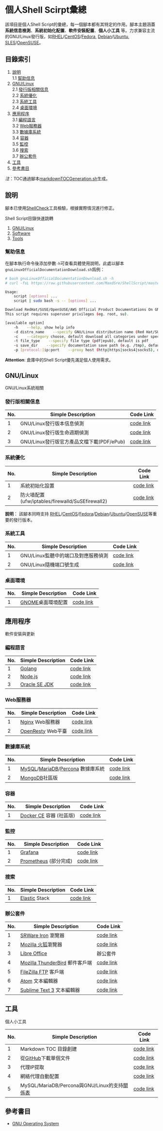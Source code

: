 # 個人Shell Scirpt彙總

該項目是個人Shell Script的彙總，每一個腳本都有其特定的作用。腳本主題涵蓋 **系統信息檢測**、**系統初始化配置**、**軟件安裝配置**、**個人小工具** 等。力求兼容主流的GNU/Linux發行版，如[RHEL][rhel]/[CentOS][centos]/[Fedora][fedora], [Debian][debian]/[Ubuntu][ubuntu], [SLES][sles]/[OpenSUSE][opensuse]。


## 目錄索引
1. [說明](#說明)  
1.1 [幫助信息](#幫助信息)  
2. [GNU/Linux](#gnulinux)  
2.1 [發行版相關信息](#發行版相關信息)  
2.2 [系統優化](#系統優化)  
2.3 [系統工具](#系統工具)  
2.4 [桌面環境](#桌面環境)  
3. [應用程序](#應用程序)  
3.1 [編程語言](#編程語言)  
3.2 [Web服務器](#web服務器)  
3.3 [數據庫系統](#數據庫系統)  
3.4 [容器](#容器)  
3.5 [監控](#監控)  
3.6 [搜索](#搜索)  
3.7 [辦公套件](#辦公套件)  
4. [工具](#工具)  
5. [參考書目](#參考書目)  


*注*：TOC通過腳本[markdownTOCGeneration.sh](./assets/tool/markdownTOCGeneration.sh)生成。

## 說明
腳本已使用[ShellCheck][shellcheck]工具檢驗，根據實際情況進行修正。

Shell Script目錄快速跳轉
1. [GNU/Linux](./assets/gnulinux "GNU/Linux系統相關")
2. [Software](./assets/software "軟件安裝、更新")
3. [Tools](./assets/tool "個人小工具")


### 幫助信息
在腳本執行命令後添加參數`-h`可查看具體使用說明，此處以腳本`gnuLinuxOfficialDocumentationDownload.sh`爲例：

```bash
# bash gnuLinuxOfficialDocumentationDownload.sh -h
# curl -fsL https://raw.githubusercontent.com/MaxdSre/ShellScript/master/assets/gnulinux/gnuLinuxOfficialDocumentationDownload.sh.sh | sudo bash -s -- -h

Usage:
    script [options] ...
    script | sudo bash -s -- [options] ...

Download RedHat/SUSE/OpenSUSE/AWS Official Product Documentations On GNU/Linux
This script requires superuser privileges (eg. root, su).

[available option]
    -h    --help, show help info
    -d distro_name    --specify GNU/Linux distribution name (Red Hat/SUSE/OpenSUSE/AWS)
    -c    --category choose, default download all categories under specific product
    -t file_type    --specify file type (pdf|epub), default is pdf
    -s save_dir    --specify documentation save path (e.g. /tmp), default is ~ or ~/Downloads
    -p [protocol:]ip:port    --proxy host (http|https|socks4|socks5), default protocol is http
```

**Attention**: 倉庫中的Shell Script優先滿足個人使用需求。

## GNU/Linux
GNU/Linux系統相關

### 發行版相關信息
No.|Simple Description|Code Link
---|---|---
1|GNU/Linux發行版本信息偵測|[code link](./assets/gnulinux/gnuLinuxDistroVersionDetection.sh)
2|GNU/Linux發行版生命週期偵測|[code link](/assets/gnulinux/gnuLinuxLifeCycleInfo.sh)
3|GNU/Linux發行版官方產品文檔下載(PDF/ePub)|[code link](/assets/gnulinux/gnuLinuxOfficialDocumentationDownload.sh)


### 系統優化
No.|Simple Description|Code Link
---|---|---
1|系統初始化設置|[code link](./assets/gnulinux/gnuLinuxPostInstallationConfiguration.sh)
2|防火墙配置(ufw/iptables/firewalld/SuSEfirewall2)|[code link](./assets/gnulinux/gnuLinuxFirewallRuleConfiguration.sh)

**說明**： 該腳本同時支持 [RHEL][rhel]/[CentOS][centos]/[Fedora][fedora]/[Debian][debian]/[Ubuntu][ubuntu]/[OpenSUSE][opensuse]等重要的發行版本。


### 系統工具
No.|Simple Description|Code Link
---|---|---
1|GNU/Linux監聽中的端口及對應服務偵測|[code link](./assets/gnulinux/gnuLinuxPortUsedInfoDetection.sh)
2|GNU/Linux隨機端口號生成|[code link](./assets/gnulinux/gnuLinuxRandomUnusedPortGeneration.sh)


### 桌面環境
No.|Simple Description|Code Link
---|---|---
1|[GNOME][gnome]桌面環境配置|[code link](./assets/gnulinux/GnomeDesktopConfiguration.sh)


## 應用程序
軟件安裝與更新

### 編程語言
No.|Simple Description|Code Link
---|---|---
1|[Golang][golang]|[code link](./assets/software/Golang.sh)
2|[Node.js][nodejs]|[code link](./assets/software/Nodejs.sh)
3|[Oracle SE JDK][oraclesejdk]|[code link](./assets/software/OracleSEJDK.sh)


### Web服務器
No.|Simple Description|Code Link
---|---|---
1|[Nginx][nginxwebserver] Web服務器|[code link](./assets/software/NginxWebServer.sh)
2|[OpenResty][openresty] Web平臺|[code link](./assets/software/OpenResty.sh)


### 數據庫系統
No.|Simple Description|Code Link
---|---|---
1|[MySQL][mysqlce]/[MariaDB][mariadb]/[Percona][percona] 數據庫系統|[code link](./assets/software/MySQLVariants.sh)
2|[MongoDB][mongodbce]社區版|[code link](./assets/software/MongoDB.sh)

### 容器
No.|Simple Description|Code Link
---|---|---
1|[Docker CE][dockerce] 容器 (社區版)|[code link](./assets/software/Docker-CE.sh)


### 監控
No.|Simple Description|Code Link
---|---|---
1|[Grafana][grafana]|[code link](./assets/software/Grafana.sh)
2|[Prometheus][prometheus] (部分完成)|[code link](./assets/software/Prometheus.sh)


### 搜索
No.|Simple Description|Code Link
---|---|---
1|[Elastic][elastic] Stack|[code link](./assets/software/ElacticStack.sh)



### 辦公套件
No.|Simple Description|Code Link
---|---|---
1|[SRWare Iron][srwareiron] 瀏覽器|[code link](./assets/software/SRWareIron.sh)
2|[Mozilla 火狐][mozillafirefox]瀏覽器|[code link](./assets/software/MozillaFirefox.sh)
3|[Libre Office][libreoffice]| 辦公套件|[code link](./assets/software/LibreOffice.sh)
4|[Mozilla ThunderBird][mozillathunderbird] 郵件客戶端|[code link](./assets/software/MozillaThunderbird.sh)
5|[FileZilla FTP][filezillaftp] 客戶端|[code link](./assets/software/FileZilla.sh)
6|[Atom][atomtexteditor] 文本編輯器|[code link](./assets/software/AtomEditor.sh)
7|[Sublime Text 3][sublimetext3] 文本編輯器|[code link](./assets/software/SublimeText.sh)



## 工具
個人小工具

No.|Simple Description|Code Link
---|---|---
1|Markdown TOC 目錄創建|[code link](./assets/tool/markdownTOCGeneration.sh)
2|從[GitHub][github]下載單個文件|[code link](./assets/tool/GitHubSingleFileDownload.sh)
3|代理IP提取|[code link](./assets/tool/proxyIPExtractation.sh)
4|網絡代理自動配置|[code link](./assets/tool/networkProxyAutoConfiguration.sh)
5|MySQL/MariaDB/Percona與GNU/Linux的支持[關係表](https://raw.githubusercontent.com/MaxdSre/ShellScript/master/sources/mysqlVariantsVersionAndLinuxDistroRelationTable.txt)|[code link](./assets/tool/mysqlVariantsVersionAndLinuxDistroRelationTable.sh)


## 參考書目
* [GNU Operating System](https://www.gnu.org/)


[rhel]:https://www.redhat.com/en "RedHat"
[centos]:https://www.centos.org/ "CentOS"
[fedora]:https://getfedora.org/ "Fedora"
[debian]:https://www.debian.org/ "Debian"
[ubuntu]:https://www.ubuntu.com/ "Ubuntu"
[sles]:https://www.suse.com/ "SUSE"
[opensuse]:https://www.opensuse.org/ "OpenSUSE"
[shellcheck]:https://www.shellcheck.net/ "ShellCheck"
[github]:https://github.com "GitHub"

[gnome]:https://www.gnome.org/gnome-3/ "Gnome 3"
[srwareiron]:https://www.srware.net/en/software_srware_iron.php "SRWare Iron Browser"
[mozillafirefox]:https://www.mozilla.org/en-US/firefox/ "Mozilla Firefox Browser"
[libreoffice]:https://www.libreoffice.org/ "LibreOffice - Free Office Suite"
[mozillathunderbird]:https://www.mozilla.org/en-US/thunderbird/ "Mozilla ThunderBird"
[filezillaftp]:https://filezilla-project.org/ "FileZilla - The free FTP solution"
[atomtexteditor]:https://atom.io/ "Atom - A hackable text editor for the 21st Century"
[sublimetext3]:https://www.sublimetext.com/ "Sublime Text - A sophisticated text editor for code, markup and prose"
[grafana]:https://grafana.com/ "Grafana - The open platform for beautiful analytics and monitoring"
[prometheus]:https://prometheus.io/ "Power your metrics and alerting with a leading open-source monitoring solution."
[elastic]:https://www.elastic.co/ "Open Source Search & Analytics · Elasticsearch"
[dockerce]:https://www.docker.com/community-edition "Docker - Build,Ship,and Run Anywhere"
[golang]:https://golang.org/ "The Go Programming Language"
[nodejs]:https://nodejs.org/en/ "Node.js® is a JavaScript runtime built on Chrome's V8 JavaScript engine."
[oraclesejdk]:http://www.oracle.com/technetwork/java/javase/downloads/index.html "Java Platform, Standard Edition"
[nginxwebserver]:https://nginx.org/ "NGINX is a free, open-source, high-performance HTTP server and reverse proxy, as well as an IMAP/POP3 proxy server."
[openresty]:https://openresty.org/en/ "OpenResty® is a full-fledged web platform that integrates the standard Nginx core, LuaJIT, many carefully written Lua libraries, lots of high quality 3rd-party Nginx modules, and most of their external dependencies."
[mysqlce]:https://www.mysql.com/products/community/ "MySQL Community Edition is the freely downloadable version of the world's most popular open source database."
[percona]:https://www.percona.com/ "The Database Performance Experts"
[mariadb]:https://mariadb.org/ "One of the most popular database servers. Made by the original developers of MySQL. Guaranteed to stay open source."
[mongodbce]:https://www.mongodb.com/ "MongoDB is an open-source document database that provides high performance, high availability, and automatic scaling."

<!-- Readme End -->

